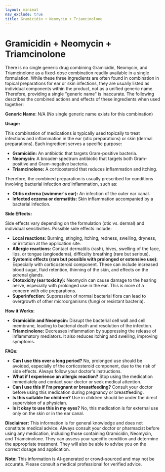 ```yaml
---
layout: minimal
nav_exclude: true
title: Gramicidin + Neomycin + Triamcinolone
---
```


# Gramicidin + Neomycin + Triamcinolone

There is no single generic drug combining Gramicidin, Neomycin, and Triamcinolone as a fixed-dose combination readily available in a single formulation.  While these three ingredients are often found in combination in topical preparations for ear or skin infections, they are usually listed as individual components within the product, not as a unified generic name.  Therefore, providing a single "generic name" is inaccurate.  The following describes the combined actions and effects of these ingredients when used together:


**Generic Name:**  N/A (No single generic name exists for this combination)


**Usage:**

This combination of medications is typically used topically to treat infections and inflammation in the ear (otic preparations) or skin (dermal preparations).  Each ingredient serves a specific purpose:

* **Gramicidin:** An antibiotic that targets Gram-positive bacteria.
* **Neomycin:** A broader-spectrum antibiotic that targets both Gram-positive and Gram-negative bacteria.
* **Triamcinolone:** A corticosteroid that reduces inflammation and itching.


Therefore, the combined preparation is usually prescribed for conditions involving bacterial infection *and* inflammation, such as:

* **Otitis externa (swimmer's ear):** An infection of the outer ear canal.
* **Infected eczema or dermatitis:** Skin inflammation accompanied by a bacterial infection.


**Side Effects:**

Side effects vary depending on the formulation (otic vs. dermal) and individual sensitivities.  Possible side effects include:

* **Local reactions:** Burning, stinging, itching, redness, swelling, dryness, or irritation at the application site.
* **Allergic reactions:**  Contact dermatitis (rash), hives, swelling of the face, lips, or tongue (angioedema), difficulty breathing (rare but serious).
* **Systemic effects (rare but possible with prolonged or extensive use):**  Especially with corticosteroid component. These can include increased blood sugar, fluid retention, thinning of the skin,  and effects on the adrenal glands.
* **Ototoxicity (ear toxicity):**  Neomycin can cause damage to the hearing nerve, especially with prolonged use in the ear. This is more of a concern with otic preparations.
* **Superinfection:** Suppression of normal bacterial flora can lead to overgrowth of other microorganisms (fungi or resistant bacteria).


**How it Works:**

* **Gramicidin and Neomycin:** Disrupt the bacterial cell wall and cell membrane, leading to bacterial death and resolution of the infection.
* **Triamcinolone:**  Decreases inflammation by suppressing the release of inflammatory mediators.  It also reduces itching and swelling, improving symptoms.


**FAQs:**

* **Can I use this over a long period?** No, prolonged use should be avoided, especially of the corticosteroid component, due to the risk of side effects. Always follow your doctor's instructions.
* **What if I experience an allergic reaction?** Stop using the medication immediately and contact your doctor or seek medical attention.
* **Can I use this if I'm pregnant or breastfeeding?** Consult your doctor before using this medication during pregnancy or breastfeeding.
* **Is this suitable for children?**  Use in children should be under the direct supervision of a physician.
* **Is it okay to use this in my eyes?** No, this medication is for external use only on the skin or in the ear canal.


**Disclaimer:** This information is for general knowledge and does not constitute medical advice.  Always consult your doctor or pharmacist before using any medication, including those containing Gramicidin, Neomycin, and Triamcinolone. They can assess your specific condition and determine the appropriate treatment.  They will also be able to advise you on the correct dosage and application.


**Note:** This information is AI-generated or crowd-sourced and may not be accurate. Please consult a medical professional for verified advice.